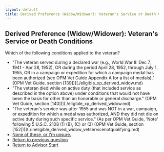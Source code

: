 ```yaml
---
layout: default
title: Derived Preference (Widow/Widower): Veteran's Service or Death Conditions
---
```

## Derived Preference (Widow/Widower): Veteran's Service or Death Conditions

Which of the following conditions applied to the veteran?

* "The veteran served during a declared war (e.g., World War II: Dec 7, 1941 - Apr 28, 1952), OR during the period April 28, 1952, through July 1, 1955, OR in a campaign or expedition for which a campaign medal has been authorized (see OPM Vet Guide Appendix A for a list of medals)." (OPM Vet Guide, section [139])](./eligible_xp_derived_widow.md)
* "The veteran died while on active duty (that included service as described in the option above) under conditions that would not have been the basis for other than an honorable or general discharge." (OPM Vet Guide, section [140])](./eligible_xp_derived_widow.md)
* "The veteran's service was after 1955 and was NOT in a war, campaign, or expedition for which a medal was authorized, AND they did not die on active duty during such specific service." (As per OPM Vet Guide, 'Note' following 5 U.S.C. 2108 (1) (B), (C) or (2) (OPM Vet Guide, section [152]))](./ineligible_derived_widow_vetservicenotqualifying.md)
* [None of these, or I'm unsure.](./derived_widow_clarify_vetservice.md)
* [Return to previous question](./derived_widow_remarried.md)
* [Return to Advisor Start](./start.md)
